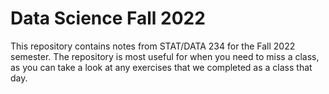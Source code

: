 # Data Science Fall 2022

This repository contains notes from STAT/DATA 234 for the Fall 2022 semester. The repository is most useful for when you need to miss a class, as you can take a look at any exercises that we completed as a class that day.